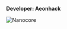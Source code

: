 <b>Developer: Aeonhack  </b>  

![Nanocore](https://github.com/yuankong666/Ultimate-RAT-Collection/assets/128066597/99e52406-fb2a-4463-b3ab-9375bb29f87e)
